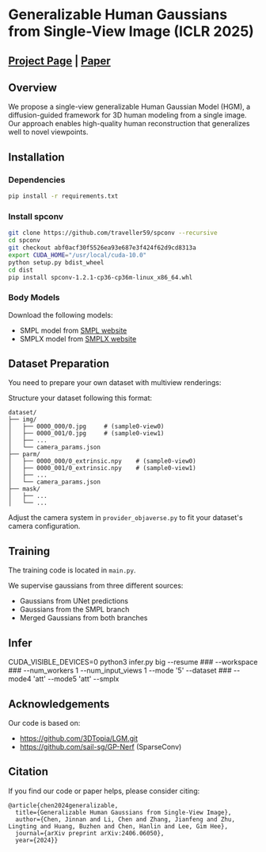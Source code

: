 # Generalizable Human Gaussians from Single-View Image (ICLR 2025)

## [Project Page](https://jinnan-chen.github.io/projects/HGM/) | [Paper](https://arxiv.org/abs/2406.06050)

## Overview
We propose a single-view generalizable Human Gaussian Model (HGM), a diffusion-guided framework for 3D human modeling from a single image. Our approach enables high-quality human reconstruction that generalizes well to novel viewpoints.

## Installation

### Dependencies
```bash
pip install -r requirements.txt
```

### Install spconv
```bash
git clone https://github.com/traveller59/spconv --recursive
cd spconv
git checkout abf0acf30f5526ea93e687e3f424f62d9cd8313a
export CUDA_HOME="/usr/local/cuda-10.0"
python setup.py bdist_wheel
cd dist
pip install spconv-1.2.1-cp36-cp36m-linux_x86_64.whl
```

### Body Models
Download the following models:
- SMPL model from [SMPL website](https://smpl.is.tue.mpg.de/)
- SMPLX model from [SMPLX website](https://smpl-x.is.tue.mpg.de/)

## Dataset Preparation
You need to prepare your own dataset with multiview renderings:

Structure your dataset following this format:
```
dataset/
├── img/
│   ├── 0000_000/0.jpg     # (sample0-view0)
│   ├── 0000_001/0.jpg     # (sample0-view1)
│   ├── ...
│   └── camera_params.json
├── parm/
│   ├── 0000_000/0_extrinsic.npy    # (sample0-view0)
│   ├── 0000_001/0_extrinsic.npy    # (sample0-view1)
│   ├── ...
│   └── camera_params.json
├── mask/
│   ├── ...
│   └── ...
```

Adjust the camera system in `provider_objaverse.py` to fit your dataset's camera configuration.

## Training

The training code is located in `main.py`. 

We supervise gaussians from three different sources:
- Gaussians from UNet predictions
- Gaussians from the SMPL branch
- Merged Gaussians from both branches

## Infer

CUDA_VISIBLE_DEVICES=0 python3 infer.py big --resume ### --workspace ### --num_workers 1 --num_input_views 1 --mode '5'  --dataset ### --mode4 'att'  --mode5 'att'  --smplx

## Acknowledgements
Our code is based on:
- https://github.com/3DTopia/LGM.git
- https://github.com/sail-sg/GP-Nerf (SparseConv)

## Citation
If you find our code or paper helps, please consider citing:
```
@article{chen2024generalizable,
  title={Generalizable Human Gaussians from Single-View Image},
  author={Chen, Jinnan and Li, Chen and Zhang, Jianfeng and Zhu, Lingting and Huang, Buzhen and Chen, Hanlin and Lee, Gim Hee},
  journal={arXiv preprint arXiv:2406.06050},
  year={2024}}
```
